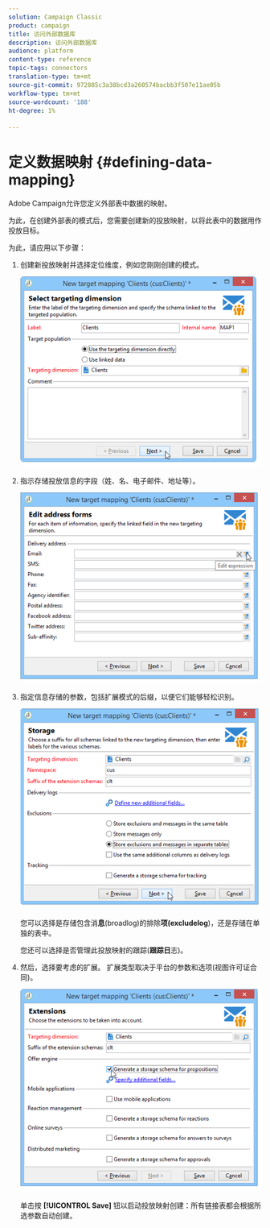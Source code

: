 ```yaml
---
solution: Campaign Classic
product: campaign
title: 访问外部数据库
description: 访问外部数据库
audience: platform
content-type: reference
topic-tags: connectors
translation-type: tm+mt
source-git-commit: 972885c3a38bcd3a260574bacbb3f507e11ae05b
workflow-type: tm+mt
source-wordcount: '188'
ht-degree: 1%

---
```



# 定义数据映射 {#defining-data-mapping}

Adobe Campaign允许您定义外部表中数据的映射。

为此，在创建外部表的模式后，您需要创建新的投放映射，以将此表中的数据用作投放目标。

为此，请应用以下步骤：

1. 创建新投放映射并选择定位维度，例如您刚刚创建的模式。

   ![](assets/wf_new_mapping_create_fda.png)

1. 指示存储投放信息的字段（姓、名、电子邮件、地址等）。

   ![](assets/wf_new_mapping_define_join.png)

1. 指定信息存储的参数，包括扩展模式的后缀，以便它们能够轻松识别。

   ![](assets/wf_new_mapping_define_names.png)

   您可以选择是存储包含消&#x200B;**息**(broadlog)的排除&#x200B;**项(excludelog**)，还是存储在单独的表中。

   您还可以选择是否管理此投放映射的跟踪(**跟踪日**&#x200B;志)。

1. 然后，选择要考虑的扩展。 扩展类型取决于平台的参数和选项(视图许可证合同)。

   ![](assets/wf_new_mapping_define_extensions.png)

   单击按 **[!UICONTROL Save]** 钮以启动投放映射创建：所有链接表都会根据所选参数自动创建。
